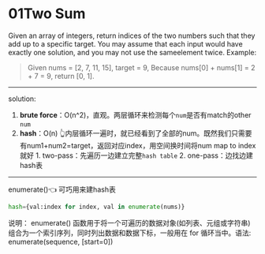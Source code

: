 # 01Two Sum
Given an array of integers, return indices of the two numbers such that they add up to a specific target.
You may assume that each input would have exactly one solution, and you may not use the sameelement twice.
Example:
> Given nums = [2, 7, 11, 15], target = 9,
Because nums[0] + nums[1] = 2 + 7 = 9,
return [0, 1].

---

solution:
1. **brute force**：O(n^2)，直观。两层循环来检测每个`num`是否有match的other `num`
2. **hash**：O(n) 👆内层循环一遍时，就已经看到了全部的num。既然我们只需要有num1+num2=target，返回对应index，用空间换时间将num map to index就好
		1. two-pass：先遍历一边建立完整`hash table`
		2. one-pass：边找边建hash表


---
enumerate()👈 可巧用来建hash表
```python
hash={val:index for index, val in enumerate(nums)}
```
说明：
enumerate() 函数用于将一个可遍历的数据对象(如列表、元组或字符串)组合为一个索引序列，同时列出数据和数据下标，一般用在 for 循环当中。语法:
enumerate(sequence, [start=0])